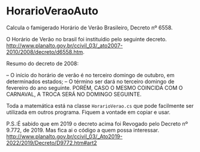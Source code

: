 # HorarioVeraoAuto
Calcula o famigerado Horário de Verão Brasileiro, Decreto nº 6558.

O Horário de Verão no brasil foi instituídio pelo seguinte decreto.
http://www.planalto.gov.br/ccivil_03/_ato2007-2010/2008/decreto/d6558.htm.

Resumo do decreto de 2008:

– O início do horário de verão é no terceiro domingo de outubro, em determinados estados;
– O término ser dará no terceiro domingo de fevereiro do ano seguinte. PORÉM, CASO O MESMO COINCIDA COM O CARNAVAL, 
  A TROCA SERÁ NO DOMINGO SEGUINTE.

Toda a matemática está na classe `HorarioVerao.cs` que pode facilmente ser utilizada em outros programa. Fiquem a vontade em copiar e usar.

P.S.:É sabido que em 2019 o decreto acima foi Revogado pelo Decreto nº 9.772, de 2019. Mas fica ai o código a quem possa interessar.
http://www.planalto.gov.br/ccivil_03/_Ato2019-2022/2019/Decreto/D9772.htm#art2



